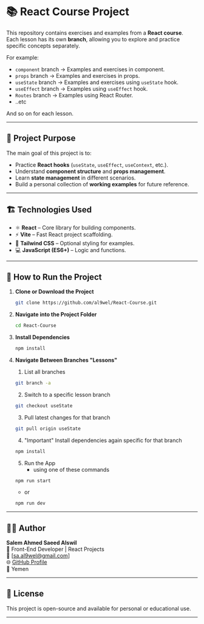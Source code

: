 # 📚 React Course Project

This repository contains exercises and examples from a **React course**.  
Each lesson has its own **branch**, allowing you to explore and practice specific concepts separately.

For example:

- `component` branch → Examples and exercises in component.
- `props` branch → Examples and exercises in props.
- `useState` branch → Examples and exercises using `useState` hook.
- `useEffect` branch → Examples using `useEffect` hook.
- `Routes` branch → Examples using React Router.
- ..etc

And so on for each lesson.

---

## 🚀 Project Purpose

The main goal of this project is to:

- Practice **React hooks** (`useState`, `useEffect`, `useContext`, etc.).
- Understand **component structure** and **props management**.
- Learn **state management** in different scenarios.
- Build a personal collection of **working examples** for future reference.

---

## 🏗️ Technologies Used

- ⚛️ **React** – Core library for building components.
- ⚡ **Vite** – Fast React project scaffolding.
- 🎨 **Tailwind CSS** – Optional styling for examples.
- 💻 **JavaScript (ES6+)** – Logic and functions.

---

## 🧾 How to Run the Project

1. **Clone or Download the Project**

   ```bash
   git clone https://github.com/al9wel/React-Course.git
   ```

2. **Navigate into the Project Folder**

   ```bash
   cd React-Course
   ```

3. **Install Dependencies**

   ```bash
   npm install
   ```

4. **Navigate Between Branches "Lessons"**
   1. List all branches
   ```bash
   git branch -a
   ```
   2. Switch to a specific lesson branch
   ```bash
   git checkout useState
   ```
   3. Pull latest changes for that branch
   ```bash
   git pull origin useState
   ```
   4. "Important" Install dependencies again specific for that branch
   ```bash
   npm install
   ```
   5. Run the App
      - using one of these commands
        
   ```bash
   npm run start
   ```
   - or 
   ```bash
   npm run dev
   ```

---

## 👨‍💻 Author

**Salem Ahmed Saeed Alswil**  
💼 Front-End Developer | React Projects  
📧 [sa.al9wel@gmail.com]  
🌐 [GitHub Profile](https://github.com/yourusername)  
📍 Yemen

---

## 📜 License

This project is open-source and available for personal or educational use.

---

